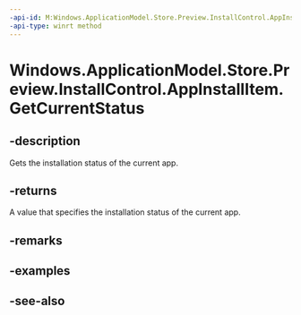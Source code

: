 ```yaml
---
-api-id: M:Windows.ApplicationModel.Store.Preview.InstallControl.AppInstallItem.GetCurrentStatus
-api-type: winrt method
---
```


<!-- Method syntax
public Windows.ApplicationModel.Store.Preview.InstallControl.AppInstallStatus GetCurrentStatus()
-->

# Windows.ApplicationModel.Store.Preview.InstallControl.AppInstallItem.GetCurrentStatus

## -description
Gets the installation status of the current app.

## -returns
A value that specifies the installation status of the current app.

## -remarks

## -examples

## -see-also
